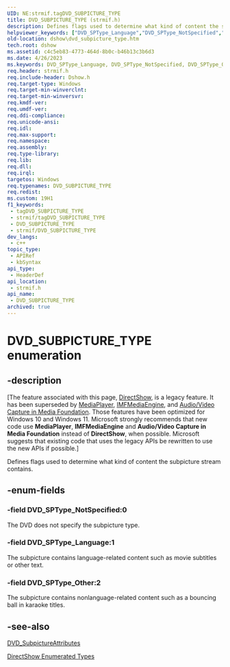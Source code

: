```yaml
---
UID: NE:strmif.tagDVD_SUBPICTURE_TYPE
title: DVD_SUBPICTURE_TYPE (strmif.h)
description: Defines flags used to determine what kind of content the subpicture stream contains.
helpviewer_keywords: ["DVD_SPType_Language","DVD_SPType_NotSpecified","DVD_SPType_Other","DVD_SUBPICTURE_TYPE","DVD_SUBPICTURE_TYPE","DVD_SUBPICTURE_TYPE enumeration [DirectShow]","DVD_SUBPICTURE_TYPEEnumeration","dshow.dvd_subpicture_type","strmif/DVD_SPType_Language","strmif/DVD_SPType_NotSpecified","strmif/DVD_SPType_Other","strmif/DVD_SUBPICTURE_TYPE"]
old-location: dshow\dvd_subpicture_type.htm
tech.root: dshow
ms.assetid: c4c5eb83-4773-464d-8b0c-b46b13c3b6d3
ms.date: 4/26/2023
ms.keywords: DVD_SPType_Language, DVD_SPType_NotSpecified, DVD_SPType_Other, DVD_SUBPICTURE_TYPE, DVD_SUBPICTURE_TYPE , DVD_SUBPICTURE_TYPE enumeration [DirectShow], DVD_SUBPICTURE_TYPEEnumeration, dshow.dvd_subpicture_type, strmif/DVD_SPType_Language, strmif/DVD_SPType_NotSpecified, strmif/DVD_SPType_Other, strmif/DVD_SUBPICTURE_TYPE
req.header: strmif.h
req.include-header: Dshow.h
req.target-type: Windows
req.target-min-winverclnt: 
req.target-min-winversvr: 
req.kmdf-ver: 
req.umdf-ver: 
req.ddi-compliance: 
req.unicode-ansi: 
req.idl: 
req.max-support: 
req.namespace: 
req.assembly: 
req.type-library: 
req.lib: 
req.dll: 
req.irql: 
targetos: Windows
req.typenames: DVD_SUBPICTURE_TYPE
req.redist: 
ms.custom: 19H1
f1_keywords:
 - tagDVD_SUBPICTURE_TYPE
 - strmif/tagDVD_SUBPICTURE_TYPE
 - DVD_SUBPICTURE_TYPE
 - strmif/DVD_SUBPICTURE_TYPE
dev_langs:
 - c++
topic_type:
 - APIRef
 - kbSyntax
api_type:
 - HeaderDef
api_location:
 - strmif.h
api_name:
 - DVD_SUBPICTURE_TYPE
archived: true
---
```


# DVD_SUBPICTURE_TYPE enumeration


## -description

\[The feature associated with this page, [DirectShow](/windows/win32/directshow/directshow), is a legacy feature. It has been superseded by [MediaPlayer](/uwp/api/Windows.Media.Playback.MediaPlayer), [IMFMediaEngine](/windows/win32/api/mfmediaengine/nn-mfmediaengine-imfmediaengine), and [Audio/Video Capture in Media Foundation](/windows/win32/medfound/audio-video-capture-in-media-foundation). Those features have been optimized for Windows 10 and Windows 11. Microsoft strongly recommends that new code use **MediaPlayer**, **IMFMediaEngine** and **Audio/Video Capture in Media Foundation** instead of **DirectShow**, when possible. Microsoft suggests that existing code that uses the legacy APIs be rewritten to use the new APIs if possible.\]

Defines flags used to determine what kind of content the subpicture stream contains.

## -enum-fields

### -field DVD_SPType_NotSpecified:0

The DVD does not specify the subpicture type.

### -field DVD_SPType_Language:1

The subpicture contains language-related content such as movie subtitles or other text.

### -field DVD_SPType_Other:2

The subpicture contains nonlanguage-related content such as a bouncing ball in karaoke titles.

## -see-also

[DVD_SubpictureAttributes](/windows/desktop/api/strmif/ns-strmif-dvd_subpictureattributes)



<a href="/windows/desktop/DirectShow/directshow-enumerated-types">DirectShow Enumerated Types</a>
